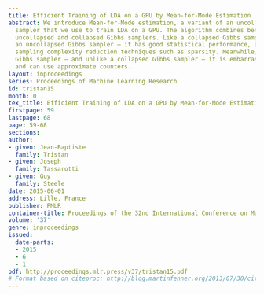 ```yaml
---
title: Efficient Training of LDA on a GPU by Mean-for-Mode Estimation
abstract: We introduce Mean-for-Mode estimation, a variant of an uncollapsed Gibbs
  sampler that we use to train LDA on a GPU. The algorithm combines benefits of both
  uncollapsed and collapsed Gibbs samplers. Like a collapsed Gibbs sampler — and unlike
  an uncollapsed Gibbs sampler — it has good statistical performance, and can use
  sampling complexity reduction techniques such as sparsity. Meanwhile, like an uncollapsed
  Gibbs sampler — and unlike a collapsed Gibbs sampler — it is embarrassingly parallel,
  and can use approximate counters.
layout: inproceedings
series: Proceedings of Machine Learning Research
id: tristan15
month: 0
tex_title: Efficient Training of LDA on a GPU by Mean-for-Mode Estimation
firstpage: 59
lastpage: 68
page: 59-68
sections: 
author:
- given: Jean-Baptiste
  family: Tristan
- given: Joseph
  family: Tassarotti
- given: Guy
  family: Steele
date: 2015-06-01
address: Lille, France
publisher: PMLR
container-title: Proceedings of the 32nd International Conference on Machine Learning
volume: '37'
genre: inproceedings
issued:
  date-parts:
  - 2015
  - 6
  - 1
pdf: http://proceedings.mlr.press/v37/tristan15.pdf
# Format based on citeproc: http://blog.martinfenner.org/2013/07/30/citeproc-yaml-for-bibliographies/
---
```

